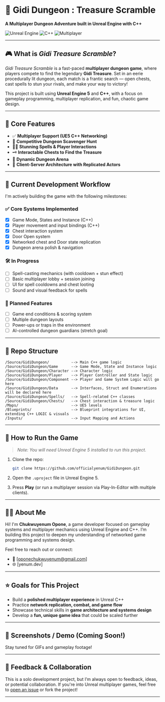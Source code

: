 # 🏰 Gidi Dungeon : Treasure Scramble

**A Multiplayer Dungeon Adventure built in Unreal Engine with C++**

![Unreal Engine](https://img.shields.io/badge/Engine-Unreal%20Engine-1f1f1f?logo=unrealengine&logoColor=white)
![C++](https://img.shields.io/badge/Language-C++-blue)
![Multiplayer](https://img.shields.io/badge/Gameplay-Multiplayer-green)

---

## 🎮 What is *Gidi Treasure Scramble*?

*Gidi Treasure Scramble* is a fast-paced **multiplayer dungeon game**, where players compete to find the legendary **Gidi Treasure**. Set in an eerie procedurally lit dungeon, each match is a frantic search — open chests, cast spells to stun your rivals, and make your way to victory!

This project is built using **Unreal Engine 5** and **C++**, with a focus on gameplay programming, multiplayer replication, and fun, chaotic game design.

---

## 🧩 Core Features

- ✅ **Multiplayer Support (UE5 C++ Networking)**
- 🎯 **Competitive Dungeon Scavenger Hunt**
- 🧙‍♂️ **Stunning Spells & Player Interactions**
- 🗝️ **Interactable Chests to Find the Treasure**
- 🧭 **Dynamic Dungeon Arena**
- 📡 **Client-Server Architecture with Replicated Actors**

---

## 🚧 Current Development Workflow

I'm actively building the game with the following milestones:

### ✅ Core Systems Implemented
- [x] Game Mode, States and Instance (C++)
- [x] Player movement and input bindings (C++)
- [x] Chest interaction system
- [x] Door Open system
- [x] Networked chest and Door state replication
- [x] Dungeon arena polish & navigation

### 🛠️ In Progress
- [ ] Spell-casting mechanics (with cooldown + stun effect)
- [ ] Basic multiplayer lobby + session joining
- [ ] UI for spell cooldowns and chest looting
- [ ] Sound and visual feedback for spells

### 🧪 Planned Features
- [ ] Game end conditions & scoring system
- [ ] Multiple dungeon layouts
- [ ] Power-ups or traps in the environment
- [ ] AI-controlled dungeon guardians (stretch goal)

---

## 📂 Repo Structure

```
/Source/GidiDungeon/          --> Main C++ game logic
/Source/GidiDungeon/Game      --> Game Mode, State and Instance logic
/Source/GidiDungeon/Character --> Character logic
/Source/GidiDungeon/Player    --> Player Controller and State logic
/Source/GidiDungeon/Component --> Player and Game System Logic will go here
/Source/GidiDungeon/Data      --> Interfaces, Struct and Enumerations will be declared here
/Source/GidiDungeon/Spells/   --> Spell-related C++ classes
/Source/GidiDungeon/Chests/   --> Chest interaction & treasure logic
/Maps/                        --> UE5 levels
/Blueprints/                  --> Blueprint integrations for UI, extending C++ LOGIC & visuals
/Inputs/                      --> Input Mapping and Actions
```

---

## 🚀 How to Run the Game

> *Note: You will need Unreal Engine 5 installed to run this project.*

1. Clone the repo:
   ```bash
   git clone https://github.com/officialyenum/GidiDungeon.git
   ```

2. Open the `.uproject` file in Unreal Engine 5.

3. Press **Play** (or run a multiplayer session via Play-In-Editor with multiple clients).

---

## 🙋‍♂️ About Me

Hi! I'm **Chukwuyenum Opone**, a game developer focused on gameplay systems and multiplayer mechanics using Unreal Engine and C++. I’m building this project to deepen my understanding of networked game programming and systems design.

Feel free to reach out or connect:
- 📧 [oponechukwuyenum@gmail.com]
- 🌐 [yenum.dev]

---

## ⭐️ Goals for This Project

- Build a **polished multiplayer experience** in Unreal C++
- Practice **network replication, combat, and game flow**
- Showcase technical skills in **game architecture and systems design**
- Develop a **fun, unique game idea** that could be scaled further

---

## 📸 Screenshots / Demo (Coming Soon!)

Stay tuned for GIFs and gameplay footage!

---

## 📣 Feedback & Collaboration

This is a solo development project, but I’m always open to feedback, ideas, or potential collaboration. If you're into Unreal multiplayer games, feel free to [open an issue](#) or fork the project!

---
